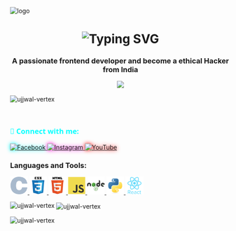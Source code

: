 ![logo](https://github.com/user-attachments/assets/2317299e-471e-43ac-95c7-8e05ed8f3771)



<h1 align="center">
  <img src="https://readme-typing-svg.herokuapp.com?font=Fira+Code&size=30&pause=1000&center=true&vCenter=true&width=435&lines=Hi+%F0%9F%91%8B%2C+I'm+Ujjwal+Kumar;A+Passionate+Web+Developer;Full+Stack+Learner+%F0%9F%92%BB;Lover+of+Clean+UI+%26+UX+%F0%9F%92%A1" alt="Typing SVG" />
</h1>

<h3 align="center">A passionate frontend developer and become a ethical Hacker from India</h3>
<div align="center">
  <img src="https://media.giphy.com/media/f3iwJFOVOwuy7K6FFw/giphy.gif" width="300px">
</div>

<p align="left"> <img src="https://komarev.com/ghpvc/?username=ujjwal-vertex&label=Profile%20views&color=0e75b6&style=flat" alt="ujjwal-vertex" /> </p>

<p align="left"> <a href="https://twitter.com/" target="blank"><img src="https://img.shields.io/twitter/follow/?logo=twitter&style=for-the-badge" alt="" /></a> </p>

<h3 align="left" style="color:#0ff; font-family: 'Segoe UI', sans-serif;">🔗 Connect with me:</h3>
<p align="left">
  <a href="https://fb.com/ujjwal%20tripathi" target="_blank">
    <img src="https://skillicons.dev/icons?i=facebook" alt="Facebook" height="40" style="transition: transform 0.3s, filter 0.3s; filter: drop-shadow(0 0 5px #0ff);" onmouseover="this.style.transform='scale(1.2)'; this.style.filter='drop-shadow(0 0 10px #00f6ff)';" onmouseout="this.style.transform='scale(1)'; this.style.filter='drop-shadow(0 0 5px #0ff)';">
  </a>

  <a href="https://instagram.com/_ujjwal_tripathi_7" target="_blank">
    <img src="https://skillicons.dev/icons?i=instagram" alt="Instagram" height="40" style="transition: transform 0.3s, filter 0.3s; filter: drop-shadow(0 0 5px #ff00d4);" onmouseover="this.style.transform='scale(1.2)'; this.style.filter='drop-shadow(0 0 10px #ff00d4)';" onmouseout="this.style.transform='scale(1)'; this.style.filter='drop-shadow(0 0 5px #ff00d4)';">
  </a>

  <a href="https://www.youtube.com/c/ujjwalmusicstudio" target="_blank">
    <img src="https://skillicons.dev/icons?i=youtube" alt="YouTube" height="40" style="transition: transform 0.3s, filter 0.3s; filter: drop-shadow(0 0 5px #f00);" onmouseover="this.style.transform='scale(1.2)'; this.style.filter='drop-shadow(0 0 10px #f00)';" onmouseout="this.style.transform='scale(1)'; this.style.filter='drop-shadow(0 0 5px #f00)';">
  </a>
</p>

 




<h3 align="left">Languages and Tools:</h3>
<p align="left"> <a href="https://www.cprogramming.com/" target="_blank" rel="noreferrer"> <img src="https://raw.githubusercontent.com/devicons/devicon/master/icons/c/c-original.svg" alt="c" width="40" height="40"/> </a> <a href="https://www.w3schools.com/css/" target="_blank" rel="noreferrer"> <img src="https://raw.githubusercontent.com/devicons/devicon/master/icons/css3/css3-original-wordmark.svg" alt="css3" width="40" height="40"/> </a> <a href="https://www.w3.org/html/" target="_blank" rel="noreferrer"> <img src="https://raw.githubusercontent.com/devicons/devicon/master/icons/html5/html5-original-wordmark.svg" alt="html5" width="40" height="40"/> </a> <a href="https://developer.mozilla.org/en-US/docs/Web/JavaScript" target="_blank" rel="noreferrer"> <img src="https://raw.githubusercontent.com/devicons/devicon/master/icons/javascript/javascript-original.svg" alt="javascript" width="40" height="40"/> </a> <a href="https://nodejs.org" target="_blank" rel="noreferrer"> <img src="https://raw.githubusercontent.com/devicons/devicon/master/icons/nodejs/nodejs-original-wordmark.svg" alt="nodejs" width="40" height="40"/> </a> <a href="https://www.python.org" target="_blank" rel="noreferrer"> <img src="https://raw.githubusercontent.com/devicons/devicon/master/icons/python/python-original.svg" alt="python" width="40" height="40"/> </a> <a href="https://reactjs.org/" target="_blank" rel="noreferrer"> <img src="https://raw.githubusercontent.com/devicons/devicon/master/icons/react/react-original-wordmark.svg" alt="react" width="40" height="40"/> </a> </p>

<p><img align="left" src="https://github-readme-stats.vercel.app/api/top-langs?username=ujjwal-vertex&show_icons=true&locale=en&layout=compact" alt="ujjwal-vertex" /></p>

<p>&nbsp;<img align="center" src="https://github-readme-stats.vercel.app/api?username=ujjwal-vertex&show_icons=true&locale=en" alt="ujjwal-vertex" /></p>

<p><img align="center" src="https://github-readme-streak-stats.herokuapp.com/?user=ujjwal-vertex&" alt="ujjwal-vertex" /></p>
